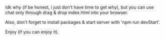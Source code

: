 idk why (if be honest, i just don't have time to get why), but you can use chat only through drag & drop index.html into your browser.

Also, don't forget to install packages & start server with 'npm run devStart'.

Enjoy (if you can enjoy it).